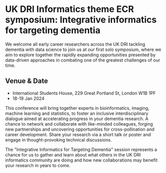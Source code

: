# UK DRI Informatics theme ECR symposium: Integrative informatics for targeting dementia

We welcome all early career researchers across the UK DRI tackling dementia with data science to join us at our first solo symposium, where we aim to explore together the rapidly expanding opportunities presented by data-driven approaches in combating one of the greatest challenges of our time.

## Venue & Date
- International Students House, 229 Great Portland St, London W1B 1PF
- 18-19 Jan 2024

This conference will bring together experts in bioinformatics, imaging, machine learning and statistics, to foster an inclusive interdisciplinary dialogue aimed at accelerating progress in your dementia research. 
A chance to network and collaborate with like-minded colleagues, forging new partnerships and uncovering opportunities for cross-pollination and career development.
Share your research via a short talk or poster and engage in thought-provoking technical discussions.

The "Integrative Informatics for Targeting Dementia" session represents a chance for us to gather and learn about what others in the UK DRI informatics community are doing and how new collaborations may benefit your research in years to come.
